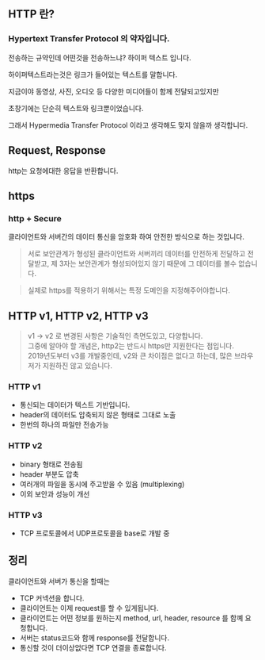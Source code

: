 ## HTTP 란?

### Hypertext Transfer Protocol 의 약자입니다.

전송하는 규약인데 어떤것을 전송하느냐? 하이퍼 텍스트 입니다.

하이퍼텍스트라는것은 링크가 들어있는 텍스트를 말합니다.

지금이야 동영상, 사진, 오디오 등 다양한 미디어들이 함께 전달되고있지만

초창기에는 단순히 텍스트와 링크뿐이었습니다.

그래서 Hypermedia Transfer Protocol 이라고 생각해도 맞지 않을까 생각합니다.

## Request, Response

http는 요청에대한 응답을 반환합니다.

## https

### http + Secure

클라이언트와 서버간의 데이터 통신을 암호화 하여 안전한 방식으로 하는 것입니다.

> 서로 보안관계가 형성된 클라이언트와 서버끼리 데이터를 안전하게 전달하고 전달받고, 제 3자는 보안관계가 형성되어있지 않기 때문에 그 데이터를 볼수 없습니다.

> 실제로 https를 적용하기 위해서는 특정 도메인을 지정해주어야합니다.

## HTTP v1, HTTP v2, HTTP v3

> v1 -> v2 로 변경된 사항은 기술적인 측면도있고, 다양합니다.  
> 그중에 알아야 할 개념은, http2는 반드시 https만 지원한다는 점입니다.  
> 2019년도부터 v3를 개발중인데, v2와 큰 차이점은 없다고 하는데, 많은 브라우저가 지원하진 않고 있습니다.

### HTTP v1

- 통신되는 데이터가 텍스트 기반입니다.
- header의 데이터도 압축되지 않은 형태로 그대로 노출
- 한번의 하나의 파일만 전송가능

### HTTP v2

- binary 형태로 전송됨
- header 부분도 압축
- 여러개의 파일을 동시에 주고받을 수 있음 (multiplexing)
- 이외 보안과 성능이 개선

### HTTP v3

- TCP 프로토콜에서 UDP프로토콜을 base로 개발 중

## 정리

클라이언트와 서버가 통신을 할때는

- TCP 커넥션을 합니다.
- 클라이언트는 이제 request를 할 수 있게됩니다.
- 클라이언트는 어떤 정보를 원하는지 method, url, header, resource 를 함꼐 요청합니다.
- 서버는 status코드와 함께 response를 전달합니다.
- 통신할 것이 더이상없다면 TCP 연결을 종료합니다.
